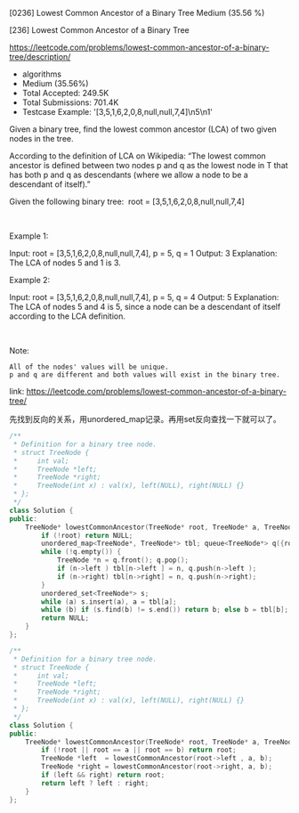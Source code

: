 [0236] Lowest Common Ancestor of a Binary Tree                      Medium (35.56 %)

<!--front-->	
[236] Lowest Common Ancestor of a Binary Tree  

https://leetcode.com/problems/lowest-common-ancestor-of-a-binary-tree/description/

* algorithms
* Medium (35.56%)
* Total Accepted:    249.5K
* Total Submissions: 701.4K
* Testcase Example:  '[3,5,1,6,2,0,8,null,null,7,4]\n5\n1'

Given a binary tree, find the lowest common ancestor (LCA) of two given nodes in the tree.

According to the definition of LCA on Wikipedia: “The lowest common ancestor is defined between two nodes p and q as the lowest node in T that has both p and q as descendants (where we allow a node to be a descendant of itself).”

Given the following binary tree:  root = [3,5,1,6,2,0,8,null,null,7,4]

 

Example 1:


Input: root = [3,5,1,6,2,0,8,null,null,7,4], p = 5, q = 1
Output: 3
Explanation: The LCA of nodes 5 and 1 is 3.


Example 2:


Input: root = [3,5,1,6,2,0,8,null,null,7,4], p = 5, q = 4
Output: 5
Explanation: The LCA of nodes 5 and 4 is 5, since a node can be a descendant of itself according to the LCA definition.


 

Note:


	All of the nodes' values will be unique.
	p and q are different and both values will exist in the binary tree.







<!--back-->

link: https://leetcode.com/problems/lowest-common-ancestor-of-a-binary-tree/

先找到反向的关系，用unordered_map记录。再用set反向查找一下就可以了。

```cpp
/**
 * Definition for a binary tree node.
 * struct TreeNode {
 *     int val;
 *     TreeNode *left;
 *     TreeNode *right;
 *     TreeNode(int x) : val(x), left(NULL), right(NULL) {}
 * };
 */
class Solution {
public:
    TreeNode* lowestCommonAncestor(TreeNode* root, TreeNode* a, TreeNode* b) {
        if (!root) return NULL;
        unordered_map<TreeNode*, TreeNode*> tbl; queue<TreeNode*> q({root});
        while (!q.empty()) {
            TreeNode *n = q.front(); q.pop();
            if (n->left ) tbl[n->left ] = n, q.push(n->left );
            if (n->right) tbl[n->right] = n, q.push(n->right);
        }
        unordered_set<TreeNode*> s;
        while (a) s.insert(a), a = tbl[a];
        while (b) if (s.find(b) != s.end()) return b; else b = tbl[b];
        return NULL;
    }
};
```

```cpp
/**
 * Definition for a binary tree node.
 * struct TreeNode {
 *     int val;
 *     TreeNode *left;
 *     TreeNode *right;
 *     TreeNode(int x) : val(x), left(NULL), right(NULL) {}
 * };
 */
class Solution {
public:
    TreeNode* lowestCommonAncestor(TreeNode* root, TreeNode* a, TreeNode* b) {
        if (!root || root == a || root == b) return root;
        TreeNode *left  = lowestCommonAncestor(root->left , a, b);
        TreeNode *right = lowestCommonAncestor(root->right, a, b);
        if (left && right) return root;
        return left ? left : right;
    }
};
```


